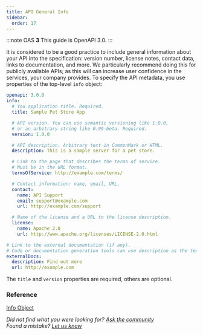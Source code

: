 ```yaml
---
title: API General Info
sidebar:
  order: 17
---
```


:::note
OAS **3** This guide is OpenAPI 3.0.
:::

It is considered to be a good practice to include general information about your API into the specification: version number, license notes, contact data, links to documentation, and more. We particularly recommend doing this for publicly available APIs; as this will can increase user confidence in the services, your company provides. To specify the API metadata, you use properties of the top-level `info` object:

```yaml
openapi: 3.0.0
info:
  # You application title. Required.
  title: Sample Pet Store App

  # API version. You can use semantic versioning like 1.0.0,
  # or an arbitrary string like 0.99-beta. Required.
  version: 1.0.0

  # API description. Arbitrary text in CommonMark or HTML.
  description: This is a sample server for a pet store.

  # Link to the page that describes the terms of service.
  # Must be in the URL format.
  termsOfService: http://example.com/terms/

  # Contact information: name, email, URL.
  contact:
    name: API Support
    email: support@example.com
    url: http://example.com/support

  # Name of the license and a URL to the license description.
  license:
    name: Apache 2.0
    url: http://www.apache.org/licenses/LICENSE-2.0.html

# Link to the external documentation (if any).
# Code or documentation generation tools can use description as the text of the link.
externalDocs:
  description: Find out more
  url: http://example.com
```

The `title` and `version` properties are required, others are optional.

### Reference

[Info Object](https://github.com/OAI/OpenAPI-Specification/blob/master/versions/3.0.3.md#infoObject)

_Did not find what you were looking for? [Ask the community](https://community.smartbear.com/t5/Swagger-Open-Source-Tools/bd-p/SwaggerOSTools)  
Found a mistake? [Let us know](https://github.com/swagger-api/swagger.io/issues)_
